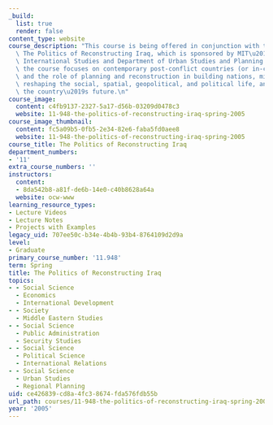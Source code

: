 ```yaml
---
_build:
  list: true
  render: false
content_type: website
course_description: "This course is being offered in conjunction with the colloquium\
  \ The Politics of Reconstructing Iraq, which is sponsored by MIT\u2019s Center for\
  \ International Studies and Department of Urban Studies and Planning. Fundamentally,\
  \ the course focuses on contemporary post-conflict countries (or in-conflict countries)\
  \ and the role of planning and reconstruction in building nations, mitigating conflicts,\
  \ reshaping the social, spatial, geopolitical, and political life, and determining\
  \ the country\u2019s future.\n"
course_image:
  content: c4fb9137-2327-5a17-d56b-03209d0478c3
  website: 11-948-the-politics-of-reconstructing-iraq-spring-2005
course_image_thumbnail:
  content: fc5a09b5-0fb5-2e34-82e6-faba5fd0aee8
  website: 11-948-the-politics-of-reconstructing-iraq-spring-2005
course_title: The Politics of Reconstructing Iraq
department_numbers:
- '11'
extra_course_numbers: ''
instructors:
  content:
  - 8da542b8-a81f-de6b-14e0-c40b8628a64a
  website: ocw-www
learning_resource_types:
- Lecture Videos
- Lecture Notes
- Projects with Examples
legacy_uid: 707ee50c-b34e-4b4b-93b4-8764109d2d9a
level:
- Graduate
primary_course_number: '11.948'
term: Spring
title: The Politics of Reconstructing Iraq
topics:
- - Social Science
  - Economics
  - International Development
- - Society
  - Middle Eastern Studies
- - Social Science
  - Public Administration
  - Security Studies
- - Social Science
  - Political Science
  - International Relations
- - Social Science
  - Urban Studies
  - Regional Planning
uid: ce426839-cd8a-4fc3-8674-fda576fdb55b
url_path: courses/11-948-the-politics-of-reconstructing-iraq-spring-2005
year: '2005'
---
```

